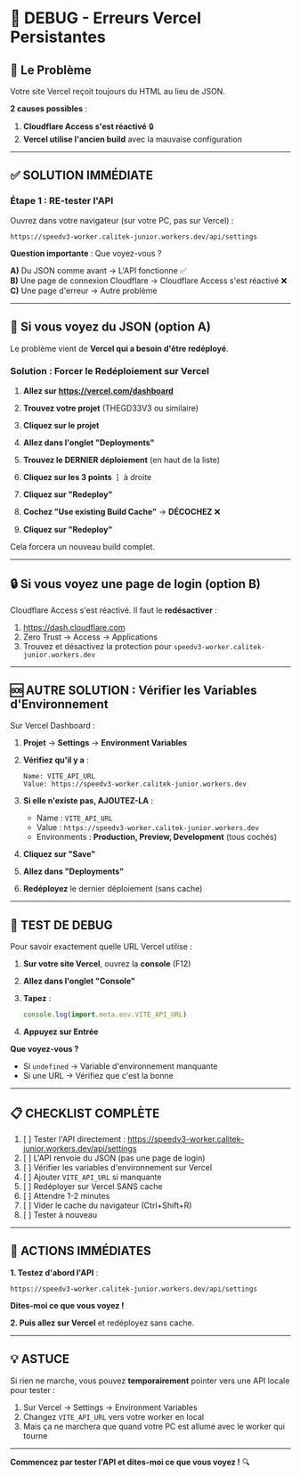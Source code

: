 # 🔴 DEBUG - Erreurs Vercel Persistantes

## 🎯 Le Problème

Votre site Vercel reçoit toujours du HTML au lieu de JSON.

**2 causes possibles** :

1. **Cloudflare Access s'est réactivé** 🔒
2. **Vercel utilise l'ancien build** avec la mauvaise configuration

---

## ✅ SOLUTION IMMÉDIATE

### Étape 1 : RE-tester l'API

Ouvrez dans votre navigateur (sur votre PC, pas sur Vercel) :

```
https://speedv3-worker.calitek-junior.workers.dev/api/settings
```

**Question importante** : Que voyez-vous ?

**A)** Du JSON comme avant → L'API fonctionne ✅  
**B)** Une page de connexion Cloudflare → Cloudflare Access s'est réactivé ❌  
**C)** Une page d'erreur → Autre problème

---

## 🔧 Si vous voyez du JSON (option A)

Le problème vient de **Vercel qui a besoin d'être redéployé**.

### Solution : Forcer le Redéploiement sur Vercel

1. **Allez sur https://vercel.com/dashboard**

2. **Trouvez votre projet** (THEGD33V3 ou similaire)

3. **Cliquez sur le projet**

4. **Allez dans l'onglet "Deployments"**

5. **Trouvez le DERNIER déploiement** (en haut de la liste)

6. **Cliquez sur les 3 points ⋮** à droite

7. **Cliquez sur "Redeploy"**

8. **Cochez "Use existing Build Cache"** → **DÉCOCHEZ** ❌

9. **Cliquez sur "Redeploy"**

Cela forcera un nouveau build complet.

---

## 🔒 Si vous voyez une page de login (option B)

Cloudflare Access s'est réactivé. Il faut le **redésactiver** :

1. https://dash.cloudflare.com
2. Zero Trust → Access → Applications
3. Trouvez et désactivez la protection pour `speedv3-worker.calitek-junior.workers.dev`

---

## 🆘 AUTRE SOLUTION : Vérifier les Variables d'Environnement

Sur Vercel Dashboard :

1. **Projet** → **Settings** → **Environment Variables**

2. **Vérifiez qu'il y a** :
   ```
   Name: VITE_API_URL
   Value: https://speedv3-worker.calitek-junior.workers.dev
   ```

3. **Si elle n'existe pas, AJOUTEZ-LA** :
   - Name : `VITE_API_URL`
   - Value : `https://speedv3-worker.calitek-junior.workers.dev`
   - Environments : **Production, Preview, Development** (tous cochés)

4. **Cliquez sur "Save"**

5. **Allez dans "Deployments"**

6. **Redéployez** le dernier déploiement (sans cache)

---

## 🧪 TEST DE DEBUG

Pour savoir exactement quelle URL Vercel utilise :

1. **Sur votre site Vercel**, ouvrez la **console** (F12)

2. **Allez dans l'onglet "Console"**

3. **Tapez** :
   ```javascript
   console.log(import.meta.env.VITE_API_URL)
   ```

4. **Appuyez sur Entrée**

**Que voyez-vous ?**
- Si `undefined` → Variable d'environnement manquante
- Si une URL → Vérifiez que c'est la bonne

---

## 📋 CHECKLIST COMPLÈTE

1. [ ] Tester l'API directement : https://speedv3-worker.calitek-junior.workers.dev/api/settings
2. [ ] L'API renvoie du JSON (pas une page de login)
3. [ ] Vérifier les variables d'environnement sur Vercel
4. [ ] Ajouter `VITE_API_URL` si manquante
5. [ ] Redéployer sur Vercel SANS cache
6. [ ] Attendre 1-2 minutes
7. [ ] Vider le cache du navigateur (Ctrl+Shift+R)
8. [ ] Tester à nouveau

---

## 🎯 ACTIONS IMMÉDIATES

**1. Testez d'abord l'API** :
```
https://speedv3-worker.calitek-junior.workers.dev/api/settings
```

**Dites-moi ce que vous voyez !**

**2. Puis allez sur Vercel** et redéployez sans cache.

---

## 💡 ASTUCE

Si rien ne marche, vous pouvez **temporairement** pointer vers une API locale pour tester :

1. Sur Vercel → Settings → Environment Variables
2. Changez `VITE_API_URL` vers votre worker en local
3. Mais ça ne marchera que quand votre PC est allumé avec le worker qui tourne

---

**Commencez par tester l'API et dites-moi ce que vous voyez !** 🔍
